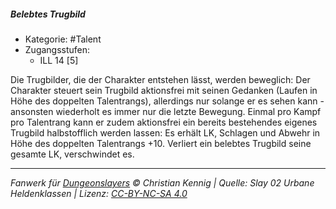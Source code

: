 <!---
Dies ist ein Fanwerk für DUNGEONSLAYERS © von Christian Kennig

Quellen:      [Slay 02 Urbane Heldenklassen](https://www.f-space.de/ds4/downloads.html)
              [Talentbeschreibungen](https://www.f-space.de/ds4/tools-talentcards.html)
License:      [CC-BY-NC-SA 4.0](https://creativecommons.org/licenses/by-nc-sa/4.0/deed.de)
Richtlinien:  [Fanwerkrichtlinien](https://www.dungeonslayers.net/fanwerk-richtlinien/)
Autor:        Zauberlehrling
-->

##### Belebtes Trugbild

- Kategorie: #Talent
- Zugangsstufen:
  - ILL 14 [5]

Die Trugbilder, die der Charakter entstehen lässt, werden beweglich: Der Charakter steuert sein Trugbild aktionsfrei mit seinen Gedanken (Laufen in Höhe des doppelten Talentrangs), allerdings nur solange er es sehen kann -ansonsten wiederholt es immer nur die letzte Bewegung. Einmal pro Kampf pro Talentrang kann er zudem aktionsfrei ein bereits bestehendes eigenes Trugbild halbstofflich werden lassen: Es erhält LK, Schlagen und Abwehr in Höhe des doppelten Talentrangs +10. Verliert ein belebtes Trugbild seine gesamte LK, verschwindet es.

---

_Fanwerk für [Dungeonslayers](https://www.dungeonslayers.net/) © Christian Kennig | Quelle: Slay 02 Urbane Heldenklassen | Lizenz: [CC-BY-NC-SA 4.0](https://creativecommons.org/licenses/by-nc-sa/4.0/deed.de)_
